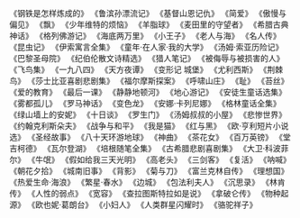 《钢铁是怎样炼成的》
《鲁滨孙漂流记》
《基督山恩记仇》
《简爱》
《傲慢与偏见》
《飘》
《少年维特的烦恼》
《羊脂球》
《麦田里的守望者》
《希腊古典神话》
《格列佛游记》
《海底两万里》
《小王子》
《老人与海》
《名人传》
《昆虫记》
《伊索寓言全集》
《童年·在人家·我的大学》
《汤姆·索亚历险记》
《巴黎圣母院》
《纪伯伦散文诗精选》
《猎人笔记》
《被侮辱与被损害的人》
《飞鸟集》
《一九八四》
《天方夜谭》
《变形记 城堡》
《尤利西斯》
《荆棘鸟》
《莎士比亚喜剧悲剧集》
《福尔摩斯探案》
《呼啸山庄》
《耻》
《苔丝》
《爱的教育》
《最后一课》
《静静地顿河》
《地心游记》
《安徒生童话选集》
《雾都孤儿》
《罗马神话》
《变色龙》
《安娜·卡列尼娜》
《格林童话全集》
《绿山墙上的安妮》
《十日谈》
《罗生门》
《汤姆叔叔的小屋》
《悲惨世界》
《约翰克利斯朵夫》
《战争与和平》
《我是猫》
《红与黑》
《欧·亨利短片小说选》
《圣经故事》
《八十天环游地球》
《神曲》
《茶花女》
《百万英镑》
《堂吉柯德》
《瓦尔登湖》
《培根随笔全集》
《古希腊悲剧喜剧集》
《大卫·科波菲尔》
《牛氓》
《假如给我三天光明》
《高老头》
《三剑客》
《复活》
《呐喊》
《朝花夕拾》
《城南旧事》
《背影》
《菊与刀》
《富兰克林自传》
《理想国》
《热爱生命·海浪》
《繁星·春水》
《边城》
《包法利夫人》
《沉思录》
《林肯传》
《人性的弱点》
《宽容》
《查拉图斯特拉如是说》
《拿破仑传》
《物种起源》
《欧也妮·葛朗台》
《小妇人》
《人类群星闪耀时》
《骆驼祥子》
